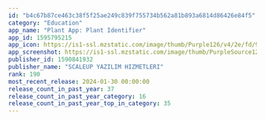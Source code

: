 ```yaml
---
id: "b4c67b87ce463c38f5f25ae249c839f755734b562a81b893a6814d86426e84f5"
category: "Education"
app_name: "Plant App: Plant Identifier"
app_id: 1595795215
app_icon: https://is1-ssl.mzstatic.com/image/thumb/Purple126/v4/2e/fd/9c/2efd9c36-d0b4-35fe-9f86-31c0a49d0edc/AppIcon-0-0-1x_U007emarketing-0-5-0-85-220.png/1024x1024bb.png
app_screenshot: https://is1-ssl.mzstatic.com/image/thumb/PurpleSource126/v4/ce/f7/e0/cef7e03f-d0d0-cb04-535c-56ef6d048fd6/af6b4e89-97dc-4944-99c2-f40c64fd703b_01_-_6.5.jpeg/1284x2778bb.png
publisher_id: 1590841932
publisher_name: "SCALEUP YAZILIM HIZMETLERI"
rank: 190
most_recent_release: 2024-01-30 00:00:00
release_count_in_past_year: 37
release_count_in_past_year_category: 16
release_count_in_past_year_top_in_category: 35
---
```

